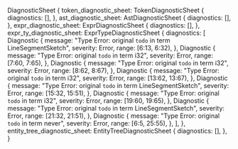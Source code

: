 DiagnosticSheet {
    token_diagnostic_sheet: TokenDiagnosticSheet {
        diagnostics: [],
    },
    ast_diagnostic_sheet: AstDiagnosticSheet {
        diagnostics: [],
    },
    expr_diagnostic_sheet: ExprDiagnosticSheet {
        diagnostics: [],
    },
    expr_ty_diagnostic_sheet: ExprTypeDiagnosticSheet {
        diagnostics: [
            Diagnostic {
                message: "Type Error: original `todo` in term LineSegmentSketch",
                severity: Error,
                range: [6:13, 6:32),
            },
            Diagnostic {
                message: "Type Error: original `todo` in term i32",
                severity: Error,
                range: [7:60, 7:65),
            },
            Diagnostic {
                message: "Type Error: original `todo` in term i32",
                severity: Error,
                range: [8:62, 8:67),
            },
            Diagnostic {
                message: "Type Error: original `todo` in term i32",
                severity: Error,
                range: [13:62, 13:67),
            },
            Diagnostic {
                message: "Type Error: original `todo` in term LineSegmentSketch",
                severity: Error,
                range: [15:32, 15:51),
            },
            Diagnostic {
                message: "Type Error: original `todo` in term i32",
                severity: Error,
                range: [19:60, 19:65),
            },
            Diagnostic {
                message: "Type Error: original `todo` in term LineSegmentSketch",
                severity: Error,
                range: [21:32, 21:51),
            },
            Diagnostic {
                message: "Type Error: original `todo` in term never",
                severity: Error,
                range: [6:5, 25:55),
            },
        ],
    },
    entity_tree_diagnostic_sheet: EntityTreeDiagnosticSheet {
        diagnostics: [],
    },
}